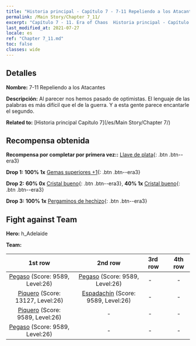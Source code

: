 ```yaml
---
title: "Historia principal - Capítulo 7 - 7-11 Repeliendo a los Atacantes"
permalink: /Main Story/Chapter 7_11/
excerpt: "Capítulo 7 - 11. Era of Chaos  Historia principal - Capítulo 7_11. 7-11 Repeliendo a los Atacantes"
last_modified_at: 2021-07-27
locale: es
ref: "Chapter 7_11.md"
toc: false
classes: wide
---
```


## Detalles

 **Nombre:** 7-11 Repeliendo a los Atacantes

 **Descripción:** Al parecer nos hemos pasado de optimistas. El lenguaje de las palabras es más difícil que el de la guerra. Y a esta gente parece encantarle el segundo.

 **Related to:** [Historia principal Capítulo 7](/es/Main Story/Chapter 7/)

## Recompensa obtenida

 **Recompensa por completar por primera vez::** [Llave de plata](/ItemsES/con_693/){: .btn .btn--era3}

 **Drop 1:** **100% 1x** [Gemas superiores +1](/ItemsES/mat_23/){: .btn .btn--era3}

 **Drop 2:** **60% 0x** [Cristal bueno](/ItemsES/mat_17/){: .btn .btn--era3}, **40% 1x** [Cristal bueno](/ItemsES/mat_17/){: .btn .btn--era3}

 **Drop 3:** **100% 1x** [Pergaminos de hechizo](/ItemsES/con_694/){: .btn .btn--era3}


## Fight against Team
 **Hero:** h_Adelaide

 **Team:**


  | 1st row | 2nd row | 3rd row | 4th row |
  |:----:|:----:|:----|:----:|
  | [Pegaso](/es/units/Pegasus/) (Score: 9589, Level:26)  | [Pegaso](/es/units/Pegasus/) (Score: 9589, Level:26)  | - | - |
  | [Piquero](/es/units/Pikeman/) (Score: 13127, Level:26)  | [Espadachín](/es/units/Swordsman/) (Score: 9589, Level:26)  | - | - |
  | [Piquero](/es/units/Pikeman/) (Score: 9589, Level:26)  | - | - | - |
  | [Pegaso](/es/units/Pegasus/) (Score: 9589, Level:26)  | - | - | - |



